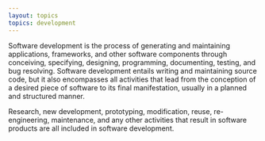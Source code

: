 ```yaml
---
layout: topics
topics: development
---
```


Software development is the process of generating and maintaining applications, frameworks, and other software components through conceiving, specifying, designing, programming, documenting, testing, and bug resolving. Software development entails writing and maintaining source code, but it also encompasses all activities that lead from the conception of a desired piece of software to its final manifestation, usually in a planned and structured manner.

Research, new development, prototyping, modification, reuse, re-engineering, maintenance, and any other activities that result in software products are all included in software development.
